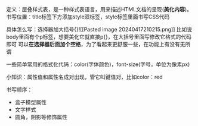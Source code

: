 定义：层叠样式表，是一种样式表语言，用来描述HTML文档的呈现(**美化内容**)。
书写位置：title标签下方添加style双标签，style标签里面书写CSS代码

具体怎么写：选择器加大括号{}![[Pasted image 20240417210215.png]]
比如说body里面有个p标签，想要美化它就直接p{}，在大括号里面写修改它格式的代码即可
可以**在选择器后面加个空格**，为了看起来更舒服一些，在功能上有没有无所谓

一些简单常用的格式化代码：color(字体颜色)，font-size(字号，单位为像素px)

小知识：属性值和属性名成对出现，管它叫键值对，比如color：red

书写顺序：
- 盒子模型属性
- 文字样式
- 圆角，阴影等修饰属性